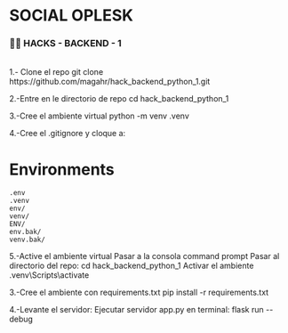 # SOCIAL OPLESK
### 🏴‍☠️ HACKS - BACKEND - 1

<br/>
1.- Clone el repo
    git clone https://github.com/magahr/hack_backend_python_1.git

2.-Entre en le directorio de repo 
   cd hack_backend_python_1

3.-Cree el ambiente virtual
   python  -m venv .venv

4.-Cree el .gitignore y cloque a:
   # Environments
    .env
    .venv
    env/
    venv/
    ENV/
    env.bak/
    venv.bak/   

5.-Active el ambiente virtual
   Pasar a la consola command prompt
   Pasar al directorio del repo:
      cd hack_backend_python_1
   Activar el ambiente
   .venv\Scripts\activate

3.-Cree el ambiente con requirements.txt
   pip install -r requirements.txt 

4.-Levante el servidor:
   Ejecutar servidor app.py en terminal: flask run --debug 